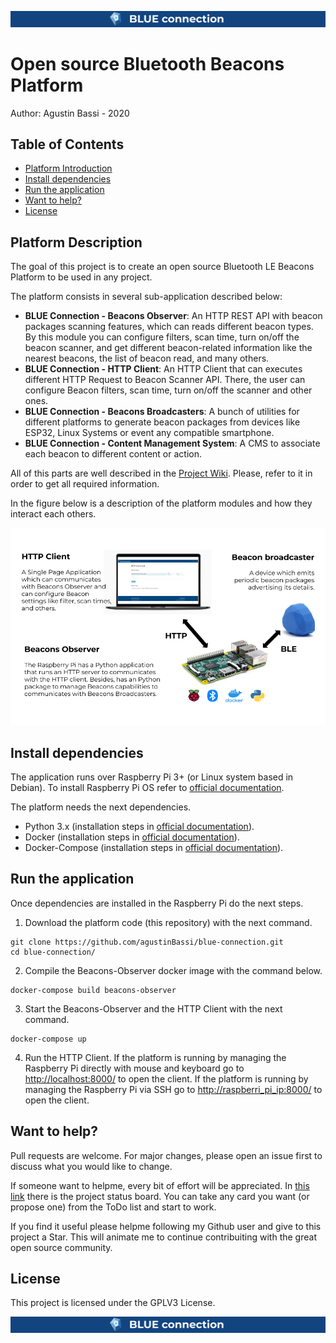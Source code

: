 ![header](doc/images/generals/header.png)

# Open source Bluetooth Beacons Platform

Author: Agustin Bassi - 2020

## 
## Table of Contents


* [Platform Introduction](#platform-introduction)
* [Install dependencies](#install-dependencies)
* [Run the application](#run-the-application)
* [Want to help?](#want-to-help-?)
* [License](#license)

## 
## Platform Description

The goal of this project is to create an open source Bluetooth LE Beacons Platform to be used in any project.

The platform consists in several sub-application described below:

* **BLUE Connection - Beacons Observer**: An HTTP REST API with beacon packages scanning features, which can reads different beacon types. By this module you can configure filters, scan time, turn on/off the beacon scanner, and get different beacon-related information like the nearest beacons, the list of beacon read, and many others.  
* **BLUE Connection - HTTP Client**: An HTTP Client that can executes different HTTP Request to Beacon Scanner API. There, the user can configure Beacon filters, scan time, turn on/off the scanner and other ones.  
* **BLUE Connection - Beacons Broadcasters**: A bunch of utilities for different platforms to generate beacon packages from devices like ESP32, Linux Systems or event any compatible smartphone.
* **BLUE Connection - Content Management System**: A CMS to associate each beacon to different content or action.

All of this parts are well described in the [Project Wiki](https://github.com/agustinBassi/blue-connection/wiki). Please, refer to it in order to get all required information.

In the figure below is a description of the platform modules and how they interact each others.

![architecture](doc/images/generals/architecture.png)

## 
## Install dependencies


The application runs over Raspberry Pi 3+ (or Linux system based in Debian). To install Raspberry Pi OS refer to [official documentation](https://www.raspberrypi.org/documentation/installation/installing-images/).

The platform needs the next dependencies.

* Python 3.x (installation steps in [official documentation](https://python.org)).
* Docker (installation steps in [official documentation](https://docs.docker.com/get-docker/)).
* Docker-Compose (installation steps in [official documentation](https://docs.docker.com/compose/install/)).

## 
## Run the application

Once dependencies are installed in the Raspberry Pi do the next steps.

1. Download the platform code (this repository) with the next command.

```
git clone https://github.com/agustinBassi/blue-connection.git
cd blue-connection/
```

2. Compile the Beacons-Observer docker image with the command below.

```
docker-compose build beacons-observer
```

3. Start the Beacons-Observer and the HTTP Client with the next command.

```
docker-compose up
```

4. Run the HTTP Client. If the platform is running by managing the Raspberry Pi directly with mouse and keyboard go to [http://localhost:8000/](http://localhost:8000/) to open the client. If the platform is running by managing the Raspberry Pi via SSH go to [http://raspberri_pi_ip:8000/](http://raspberri_pi_ip:8000/) to open the client.

## 
## Want to help?

Pull requests are welcome. For major changes, please open an issue first to discuss what you would like to change.

If someone want to helpme, every bit of effort will be appreciated. In [this link](https://github.com/agustinBassi/blue-connection/projects/1) there is the project status board. You can take any card you want (or propose one) from the ToDo list and start to work.

If you find it useful please helpme following my Github user and give to this project a Star. This will animate me to continue contribuiting with the great open source community.

## 
## License

This project is licensed under the GPLV3 License.

![footer](doc/images/generals/footer.png)